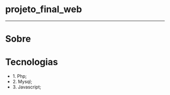 # projeto_final_web
 

<hr>

<h1>Sobre</h1>

<h1>Tecnologias</h1>

<ul>
<li>1. Php;</li>
<li>2. Mysql;</li>
<li>3. Javascript;</li>
</ol>